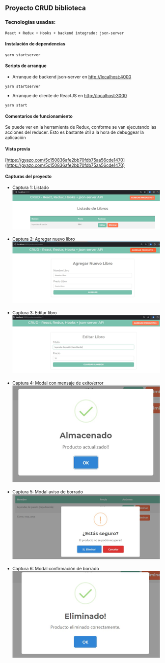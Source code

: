 ## Proyecto CRUD biblioteca 

### Tecnologías usadas:
```
React + Redux + Hooks + backend integrado: json-server
```

#### Instalación de dependencias
```
yarn startserver
```

#### Scripts de arranque

- Arranque de backend json-server en [http://localhost:4000](http://localhost:4000)
```
yarn startserver
```

- Arranque de cliente de ReactJS en [http://localhost:3000](http://localhost:3000)
```
yarn start
```
#### Comentarios de funcionamiento
Se puede ver en la herramienta de Redux, conforme se van ejecutando las acciones del reducer.
Esto es bastante útil a la hora de debuggear la aplicación

#### Vista previa
[https://gyazo.com/5c150836afe2bb70fdb75aa56cde1470](https://gyazo.com/5c150836afe2bb70fdb75aa56cde1470)

#### Capturas del proyecto
- Captura 1: Listado
![Screenshot_1](Screenshot_1.jpg)
####
- Captura 2: Agregar nuevo libro
![Screenshot_2](Screenshot_2.jpg)
####
- Captura 3: Editar libro
![Screenshot_3](Screenshot_3.jpg)
####
- Captura 4: Modal con mensaje de exito/error
![Screenshot_4](Screenshot_4.jpg)
####
- Captura 5: Modal aviso de borrado
![Screenshot_5](Screenshot_5.jpg)
####
- Captura 6: Modal confirmación de borrado
![Screenshot_6](Screenshot_6.jpg)